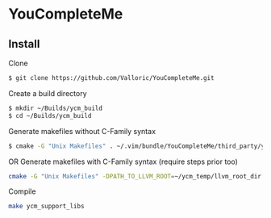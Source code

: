 # YouCompleteMe

## Install
Clone
```bash
$ git clone https://github.com/Valloric/YouCompleteMe.git
```
Create a build directory
```bash
$ mkdir ~/Builds/ycm_build
$ cd ~/Builds/ycm_build
```
Generate makefiles without C-Family syntax
```bash
$ cmake -G "Unix Makefiles" . ~/.vim/bundle/YouCompleteMe/third_party/ycmd/cpp
```
OR Generate makefiles with C-Family syntax (require steps prior too)
```bash
cmake -G "Unix Makefiles" -DPATH_TO_LLVM_ROOT=~/ycm_temp/llvm_root_dir . ~/.vim/bundle/YouCompleteMe/third_party/ycmd/cpp
```

Compile
```bash
make ycm_support_libs
```